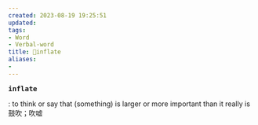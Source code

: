 ```yaml
---
created: 2023-08-19 19:25:51
updated: 
tags: 
- Word
- Verbal-word
title: 🚩inflate
aliases:
- 
---
```


<pre><strong>inflate</strong></pre>
: to think or say that (something) is larger or more important than it really is鼓吹；吹嘘